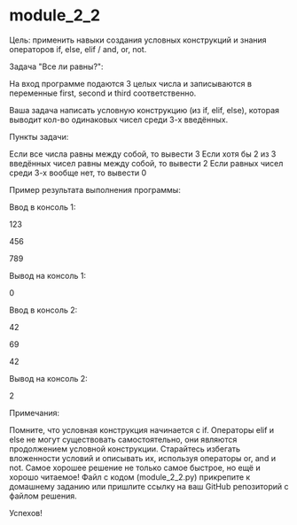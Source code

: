 # module_2_2
Цель: применить навыки создания условных конструкций и знания операторов if, else, elif / and, or, not.



Задача "Все ли равны?":

На вход программе подаются 3 целых числа и записываются в переменные first, second и third соответственно.

Ваша задача написать условную конструкцию (из if, elif, else), которая выводит кол-во одинаковых чисел среди 3-х введённых.



Пункты задачи:

Если все числа равны между собой, то вывести 3
Если хотя бы 2 из 3 введённых чисел равны между собой, то вывести 2
Если равных чисел среди 3-х вообще нет, то вывести 0


Пример результата выполнения программы:

Ввод в консоль 1:

123

456

789



Вывод на консоль 1:

0



Ввод в консоль 2:

42

69

42



Вывод на консоль 2:

2



Примечания:

Помните, что условная конструкция начинается с if.
Операторы elif и else не могут существовать самостоятельно, они являются продолжением условной конструкции.
Старайтесь избегать вложенности условий и описывать их, используя операторы or, and и not.
Самое хорошее решение не только самое быстрое, но ещё и хорошо читаемое!
Файл с кодом (module_2_2.py) прикрепите к домашнему заданию или пришлите ссылку на ваш GitHub репозиторий с файлом решения.



Успехов!
